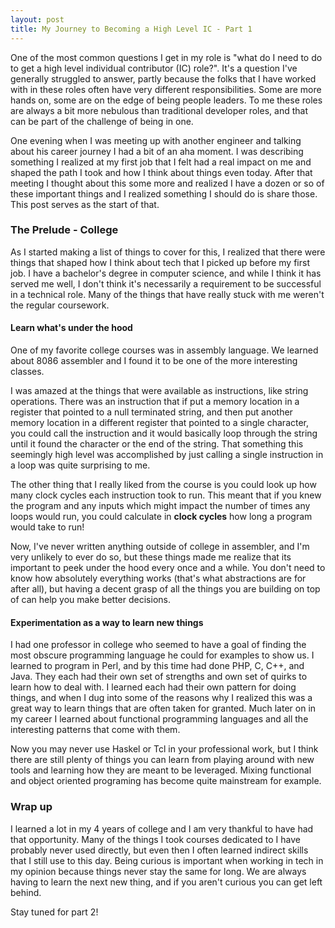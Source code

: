 ```yaml
---
layout: post
title: My Journey to Becoming a High Level IC - Part 1
---
```


One of the most common questions I get in my role is "what do I need to do to
get a high level individual contributor (IC) role?". It's a question I've
generally struggled to answer, partly because the folks that I have worked with
in these roles often have very different responsibilities. Some are more hands
on, some are on the edge of being people leaders. To me these roles are always a
bit more nebulous than traditional developer roles, and that can be part of the
challenge of being in one.

One evening when I was meeting up with another engineer and talking about his
career journey I had a bit of an aha moment. I was describing something I
realized at my first job that I felt had a real impact on me and shaped the path
I took and how I think about things even today. After that meeting I thought
about this some more and realized I have a dozen or so of these important things
and I realized something I should do is share those. This post serves as the
start of that.

### The Prelude - College

As I started making a list of things to cover for this, I realized that there
were things that shaped how I think about tech that I picked up before my first
job. I have a bachelor's degree in computer science, and while I think it has
served me well, I don't think it's necessarily a requirement to be successful in
a technical role. Many of the things that have really stuck with me weren't the
regular coursework.

#### Learn what's under the hood

One of my favorite college courses was in assembly language. We learned about
8086 assembler and I found it to be one of the more interesting classes.

I was amazed at the things that were available as instructions, like string
operations. There was an instruction that if put a memory location in a register
that pointed to a null terminated string, and then put another memory location
in a different register that pointed to a single character, you could call the
instruction and it would basically loop through the string until it found the
character or the end of the string. That something this seemingly high level was
accomplished by just calling a single instruction in a loop was quite surprising
to me.

The other thing that I really liked from the course is you could look up how
many clock cycles each instruction took to run. This meant that if you knew the
program and any inputs which might impact the number of times any loops would
run, you could calculate in **clock cycles** how long a program would take to
run!

Now, I've never written anything outside of college in assembler, and I'm very
unlikely to ever do so, but these things made me realize that its important to
peek under the hood every once and a while. You don't need to know how
absolutely everything works (that's what abstractions are for after all), but
having a decent grasp of all the things you are building on top of can help you
make better decisions.

#### Experimentation as a way to learn new things

I had one professor in college who seemed to have a goal of finding the most
obscure programming language he could for examples to show us. I learned to
program in Perl, and by this time had done PHP, C, C++, and Java. They each had
their own set of strengths and own set of quirks to learn how to deal with. I
learned each had their own pattern for doing things, and when I dug into some of
the reasons why I realized this was a great way to learn things that are often
taken for granted. Much later on in my career I learned about functional
programming languages and all the interesting patterns that come with them.

Now you may never use Haskel or Tcl in your professional work, but I think there
are still plenty of things you can learn from playing around with new tools and
learning how they are meant to be leveraged. Mixing functional and object
oriented programing has become quite mainstream for example.

### Wrap up

I learned a lot in my 4 years of college and I am very thankful to have had that
opportunity. Many of the things I took courses dedicated to I have probably
never used directly, but even then I often learned indirect skills that I still
use to this day. Being curious is important when working in tech in my opinion
because things never stay the same for long. We are always having to learn the
next new thing, and if you aren't curious you can get left behind.

Stay tuned for part 2!
